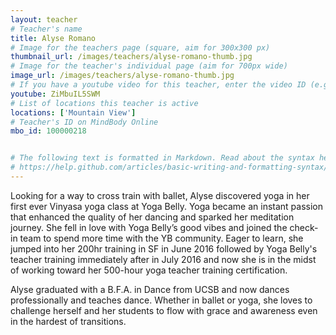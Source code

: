 ```yaml
---
layout: teacher
# Teacher's name
title: Alyse Romano
# Image for the teachers page (square, aim for 300x300 px)
thumbnail_url: /images/teachers/alyse-romano-thumb.jpg
# Image for the teacher's individual page (aim for 700px wide)
image_url: /images/teachers/alyse-romano-thumb.jpg
# If you have a youtube video for this teacher, enter the video ID (e.g. qaqiC84uaNg)
youtube: ZiMbuIL5SWM
# List of locations this teacher is active
locations: ['Mountain View']
# Teacher's ID on MindBody Online
mbo_id: 100000218


# The following text is formatted in Markdown. Read about the syntax here:
# https://help.github.com/articles/basic-writing-and-formatting-syntax/
---
```


Looking for a way to cross train with ballet, Alyse discovered yoga in her first ever Vinyasa yoga class at Yoga Belly. Yoga became an instant passion that enhanced the quality of her dancing and sparked her meditation journey. She fell in love with Yoga Belly’s good vibes and joined the check-in team to spend more time with the YB community. Eager to learn, she jumped into her 200hr training in SF in June 2016 followed by Yoga Belly's teacher training immediately after in July 2016 and now she is in the midst of working toward her 500-hour yoga teacher training certification. 

Alyse graduated with a B.F.A. in Dance from UCSB and now dances professionally and teaches dance. Whether in ballet or yoga, she loves to challenge herself and her students to flow with grace and awareness even in the hardest of transitions.
